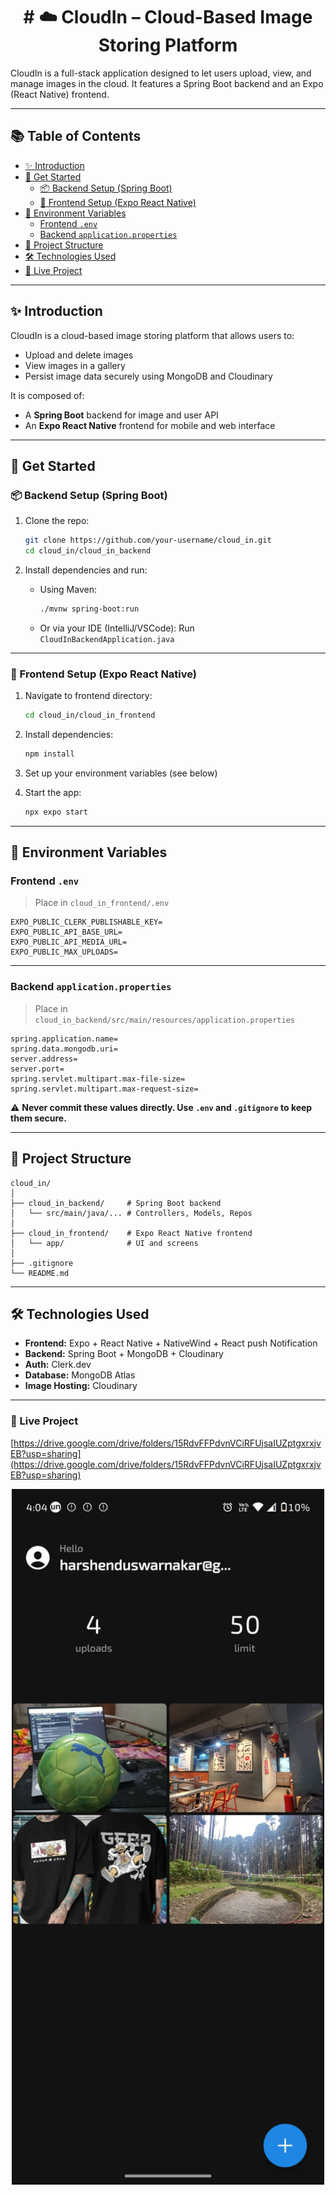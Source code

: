<h1 align="center"># ☁️ CloudIn – Cloud-Based Image Storing Platform </h1>

CloudIn is a full-stack application designed to let users upload, view, and manage images in the cloud. It features a Spring Boot backend and an Expo (React Native) frontend.

---

## 📚 Table of Contents

- [✨ Introduction](#-introduction)
- [🚀 Get Started](#-get-started)
  - [📦 Backend Setup (Spring Boot)](#-backend-setup-spring-boot)
  - [📱 Frontend Setup (Expo React Native)](#-frontend-setup-expo-react-native)
- [🔐 Environment Variables](#-environment-variables)
  - [Frontend `.env`](#frontend-env)
  - [Backend `application.properties`](#backend-applicationproperties)
- [📂 Project Structure](#-project-structure)
- [🛠️ Technologies Used](#️-technologies-used)
- [🔗 Live Project](#-live-project)

---

## ✨ Introduction

CloudIn is a cloud-based image storing platform that allows users to:

- Upload and delete images
- View images in a gallery
- Persist image data securely using MongoDB and Cloudinary

It is composed of:
- A **Spring Boot** backend for image and user API
- An **Expo React Native** frontend for mobile and web interface

---

## 🚀 Get Started

### 📦 Backend Setup (Spring Boot)

1. Clone the repo:
   ```bash
   git clone https://github.com/your-username/cloud_in.git
   cd cloud_in/cloud_in_backend
   ```

2. Install dependencies and run:
   - Using Maven:
     ```bash
     ./mvnw spring-boot:run
     ```

   - Or via your IDE (IntelliJ/VSCode): Run `CloudInBackendApplication.java`

---

### 📱 Frontend Setup (Expo React Native)

1. Navigate to frontend directory:
   ```bash
   cd cloud_in/cloud_in_frontend
   ```

2. Install dependencies:
   ```bash
   npm install
   ```

3. Set up your environment variables (see below)

4. Start the app:
   ```bash
   npx expo start
   ```

---

## 🔐 Environment Variables

### Frontend `.env`

> Place in `cloud_in_frontend/.env`

```env
EXPO_PUBLIC_CLERK_PUBLISHABLE_KEY=
EXPO_PUBLIC_API_BASE_URL=
EXPO_PUBLIC_API_MEDIA_URL=
EXPO_PUBLIC_MAX_UPLOADS=
```

---

### Backend `application.properties`

> Place in `cloud_in_backend/src/main/resources/application.properties`

```properties
spring.application.name=
spring.data.mongodb.uri=
server.address=
server.port=
spring.servlet.multipart.max-file-size=
spring.servlet.multipart.max-request-size=
```

⚠️ **Never commit these values directly. Use `.env` and `.gitignore` to keep them secure.**

---

## 📂 Project Structure

```
cloud_in/
│
├── cloud_in_backend/     # Spring Boot backend
│   └── src/main/java/... # Controllers, Models, Repos
│
├── cloud_in_frontend/    # Expo React Native frontend
│   └── app/              # UI and screens
│
├── .gitignore
└── README.md
```

---

## 🛠️ Technologies Used

- **Frontend:** Expo + React Native + NativeWind + React push Notification
- **Backend:** Spring Boot + MongoDB + Cloudinary
- **Auth:** Clerk.dev
- **Database:** MongoDB Atlas
- **Image Hosting:** Cloudinary


---

### 🔗 Live Project

[https://drive.google.com/drive/folders/15RdvFFPdvnVCiRFUjsaIUZptgxrxjvEB?usp=sharing](https://drive.google.com/drive/folders/15RdvFFPdvnVCiRFUjsaIUZptgxrxjvEB?usp=sharing)




<p align="center">
  <img src="WhatsApp Image 2025-06-12 at 15.05.18_6d629820.jpg" alt="App Screenshot" width="500"/>
</p>
